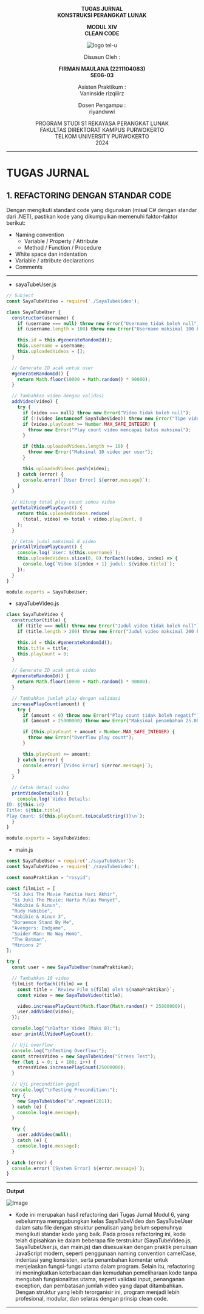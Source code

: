 <div align="center">

**TUGAS JURNAL**  
**KONSTRUKSI PERANGKAT LUNAK**

**MODUL XIV**  
**CLEAN CODE**

![logo tel-u](https://github.com/user-attachments/assets/3a44181d-9c92-47f6-8cf0-87755117fd99)

Disusun Oleh :

**FIRMAN MAULANA (2211104083)**  
**SE06-03**

Asisten Praktikum :  
Vaninside
rizqiiirz

Dosen Pengampu :  
riyandwwi

PROGRAM STUDI S1 REKAYASA PERANGKAT LUNAK  
FAKULTAS DIREKTORAT KAMPUS PURWOKERTO  
TELKOM UNIVERSITY PURWOKERTO  
2024

</div>

---

# TUGAS JURNAL

## 1. REFACTORING DENGAN STANDAR CODE
Dengan mengikuti standard code yang digunakan (misal C# dengan standar dari .NET), pastikan kode yang
dikumpulkan memenuhi faktor-faktor berikut:
- Naming convention
    - Variable / Property / Attribute
    - Method / Function / Procedure
- White space dan indentation
- Variable / attribute declarations
- Comments

---
- sayaTubeUser.js
```js
// Subject
const SayaTubeVideo = require('./SayaTubeVideo');

class SayaTubeUser {
  constructor(username) {
    if (username === null) throw new Error("Username tidak boleh null");
    if (username.length > 100) throw new Error("Username maksimal 100 karakter");

    this.id = this.#generateRandomId();
    this.username = username;
    this.uploadedVideos = [];
  }

  // Generate ID acak untuk user
  #generateRandomId() {
    return Math.floor(10000 + Math.random() * 90000);
  }

  // Tambahkan video dengan validasi
  addVideo(video) {
    try {
      if (video === null) throw new Error("Video tidak boleh null");
      if (!(video instanceof SayaTubeVideo)) throw new Error("Tipe video tidak valid");
      if (video.playCount >= Number.MAX_SAFE_INTEGER) {
        throw new Error("Play count video mencapai batas maksimal");
      }

      if (this.uploadedVideos.length >= 10) {
        throw new Error("Maksimal 10 video per user");
      }

      this.uploadedVideos.push(video);
    } catch (error) {
      console.error(`[User Error] ${error.message}`);
    }
  }

  // Hitung total play count semua video
  getTotalVideoPlayCount() {
    return this.uploadedVideos.reduce(
      (total, video) => total + video.playCount, 0
    );
  }

  // Cetak judul maksimal 8 video
  printAllVideoPlayCount() {
    console.log(`User: ${this.username}`);
    this.uploadedVideos.slice(0, 8).forEach((video, index) => {
      console.log(`Video ${index + 1} judul: ${video.title}`);
    });
  }
}

module.exports = SayaTubeUser;
```
- sayaTubeVideo.js
```js
class SayaTubeVideo {
  constructor(title) {
    if (title === null) throw new Error("Judul video tidak boleh null");
    if (title.length > 200) throw new Error("Judul video maksimal 200 karakter");

    this.id = this.#generateRandomId();
    this.title = title;
    this.playCount = 0;
  }

  // Generate ID acak untuk video
  #generateRandomId() {
    return Math.floor(10000 + Math.random() * 90000);
  }

  // Tambahkan jumlah play dengan validasi
  increasePlayCount(amount) {
    try {
      if (amount < 0) throw new Error("Play count tidak boleh negatif");
      if (amount > 25000000) throw new Error("Maksimal penambahan 25.000.000 per panggilan");

      if (this.playCount + amount > Number.MAX_SAFE_INTEGER) {
        throw new Error("Overflow play count");
      }

      this.playCount += amount;
    } catch (error) {
      console.error(`[Video Error] ${error.message}`);
    }
  }

  // Cetak detail video
  printVideoDetails() {
    console.log(`Video Details:
ID: ${this.id}
Title: ${this.title}
Play Count: ${this.playCount.toLocaleString()}\n`);
  }
}

module.exports = SayaTubeVideo;
```
- main.js

```js
const SayaTubeUser = require('./sayaTubeUser');
const SayaTubeVideo = require('./sayaTubeVideo');

const namaPraktikan = "rosyid";

const filmList = [
  "Si Juki The Movie Panitia Hari Akhir",
  "Si Juki The Movie: Harta Pulau Monyet",
  "Habibie & Ainun",
  "Rudy Habibie",
  "Habibie & Ainun 3",
  "Doraemon Stand By Me",
  "Avengers: Endgame",
  "Spider-Man: No Way Home",
  "The Batman",
  "Minions 2"
];

try {
  const user = new SayaTubeUser(namaPraktikan);

  // Tambahkan 10 video
  filmList.forEach((film) => {
    const title = `Review Film ${film} oleh ${namaPraktikan}`;
    const video = new SayaTubeVideo(title);

    video.increasePlayCount(Math.floor(Math.random() * 25000000));
    user.addVideo(video);
  });

  console.log("\nDaftar Video (Maks 8):");
  user.printAllVideoPlayCount();

  // Uji overflow
  console.log("\nTesting Overflow:");
  const stressVideo = new SayaTubeVideo("Stress Test");
  for (let i = 0; i < 100; i++) {
    stressVideo.increasePlayCount(25000000);
  }

  // Uji precondition gagal
  console.log("\nTesting Precondition:");
  try {
    new SayaTubeVideo("a".repeat(201));
  } catch (e) {
    console.log(e.message);
  }

  try {
    user.addVideo(null);
  } catch (e) {
    console.log(e.message);
  }

} catch (error) {
  console.error(`[System Error] ${error.message}`);
}
```
---
**Output**

![Image](https://github.com/user-attachments/assets/dc2a784e-c827-4c59-b008-f504bb9104e7)

- Kode ini merupakan hasil refactoring dari Tugas Jurnal Modul 6, yang sebelumnya menggabungkan kelas SayaTubeVideo dan SayaTubeUser dalam satu file dengan struktur penulisan yang belum sepenuhnya mengikuti standar kode yang baik. Pada proses refactoring ini, kode telah dipisahkan ke dalam beberapa file terstruktur (SayaTubeVideo.js, SayaTubeUser.js, dan main.js) dan disesuaikan dengan praktik penulisan JavaScript modern, seperti penggunaan naming convention camelCase, indentasi yang konsisten, serta penambahan komentar untuk menjelaskan fungsi-fungsi utama dalam program. Selain itu, refactoring ini meningkatkan keterbacaan dan kemudahan pemeliharaan kode tanpa mengubah fungsionalitas utama, seperti validasi input, penanganan exception, dan pembatasan jumlah video yang dapat ditambahkan. Dengan struktur yang lebih terorganisir ini, program menjadi lebih profesional, modular, dan selaras dengan prinsip clean code.
---